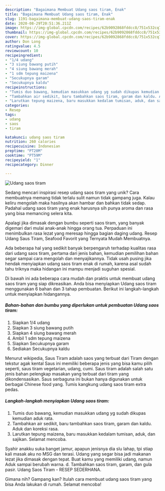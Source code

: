 ```yaml
---
description: "Bagaimana Membuat Udang saos tiram, Enak"
title: "Bagaimana Membuat Udang saos tiram, Enak"
slug: 1191-bagaimana-membuat-udang-saos-tiram-enak
date: 2020-08-29T20:51:36.211Z
image: https://img-global.cpcdn.com/recipes/62b9092868fddcc8/751x532cq70/udang-saos-tiram-foto-resep-utama.jpg
thumbnail: https://img-global.cpcdn.com/recipes/62b9092868fddcc8/751x532cq70/udang-saos-tiram-foto-resep-utama.jpg
cover: https://img-global.cpcdn.com/recipes/62b9092868fddcc8/751x532cq70/udang-saos-tiram-foto-resep-utama.jpg
author: Don Long
ratingvalue: 4.5
reviewcount: 10
recipeingredient:
- "1/4 udang"
- "3 siung bawang putih"
- "4 siung bawang merah"
- "1 sdm tepung maizena"
- "Secukupnya garam"
- "Secukupnya kaldu"
recipeinstructions:
- "Tumis duo bawang, kemudian masukkan udang yg sudah dikupas kemudian aduk rata."
- "Tambahkan air sedikit, baru tambahkan saos tiram, garam dan kaldu. Aduk dan koreksi rasa."
- "Larutkan tepung maizena, baru masukkan kedalam tumisan, aduk, dan sajikan. Selamat mencoba."
categories:
- Resep
tags:
- udang
- saos
- tiram

katakunci: udang saos tiram 
nutrition: 260 calories
recipecuisine: Indonesian
preptime: "PT20M"
cooktime: "PT59M"
recipeyield: "1"
recipecategory: Dinner

---
```



![Udang saos tiram](https://img-global.cpcdn.com/recipes/62b9092868fddcc8/751x532cq70/udang-saos-tiram-foto-resep-utama.jpg)

Sedang mencari inspirasi resep udang saos tiram yang unik? Cara membuatnya memang tidak terlalu sulit namun tidak gampang juga. Kalau keliru mengolah maka hasilnya akan hambar dan bahkan tidak sedap. Padahal udang saos tiram yang enak harusnya sih punya aroma dan rasa yang bisa memancing selera kita.

Apalagi jika dimasak dengan bumbu seperti saos tiram, yang banyak digemari dari mulai anak-anak hingga orang tua. Perpaduan ini menimbulkan rasa lezat yang meresap hingga bagian daging udang. Resep Udang Saus Tiram, Seafood Favorit yang Ternyata Mudah Membuatnya.

Ada beberapa hal yang sedikit banyak berpengaruh terhadap kualitas rasa dari udang saos tiram, pertama dari jenis bahan, kemudian pemilihan bahan segar sampai cara mengolah dan menyajikannya. Tidak usah pusing jika hendak menyiapkan udang saos tiram enak di rumah, karena asal sudah tahu triknya maka hidangan ini mampu menjadi suguhan spesial.


Di bawah ini ada beberapa cara mudah dan praktis untuk membuat udang saos tiram yang siap dikreasikan. Anda bisa menyiapkan Udang saos tiram menggunakan 6 bahan dan 3 tahap pembuatan. Berikut ini langkah-langkah untuk menyiapkan hidangannya.

<!--inarticleads1-->

##### Bahan-bahan dan bumbu yang diperlukan untuk pembuatan Udang saos tiram:

1. Siapkan 1/4 udang
1. Siapkan 3 siung bawang putih
1. Siapkan 4 siung bawang merah
1. Ambil 1 sdm tepung maizena
1. Siapkan Secukupnya garam
1. Sediakan Secukupnya kaldu


Menurut wikipedia, Saus Tiram adalah saos yang terbuat dari Tiram dengan tekstur agak kental Saus ini memiliki beberapa jenis yang bisa kamu pilih seperti, saus tiram vegetarian, udang, cumi. Saus tiram adalah salah satu jenis bahan pelengkap masakan yang terbuat dari tiram yang dikondensasikan. Saus serbaguna ini bukan hanya digunakan untuk berbagai Chinese food yang. Tumis kangkung udang saos tiram extra pedas. 

<!--inarticleads2-->

##### Langkah-langkah menyiapkan Udang saos tiram:

1. Tumis duo bawang, kemudian masukkan udang yg sudah dikupas kemudian aduk rata.
1. Tambahkan air sedikit, baru tambahkan saos tiram, garam dan kaldu. Aduk dan koreksi rasa.
1. Larutkan tepung maizena, baru masukkan kedalam tumisan, aduk, dan sajikan. Selamat mencoba.


Syahir anakku suka banget jamur, apapun jenisnya dia slu lahap, tpi stiap kali masak aku no MSG dan terasi. Udang yang segar bisa jadi makanan lezat jika dimasak dengan tepat. Buat kamu yang memiliki udang, namun Aduk sampai berubah warna. d. Tambahkan saos tiram, garam, dan gula pasir. Udang Saos Tiram - RESEP SEDERHANA. 

Gimana nih? Gampang kan? Itulah cara membuat udang saos tiram yang bisa Anda lakukan di rumah. Selamat mencoba!

